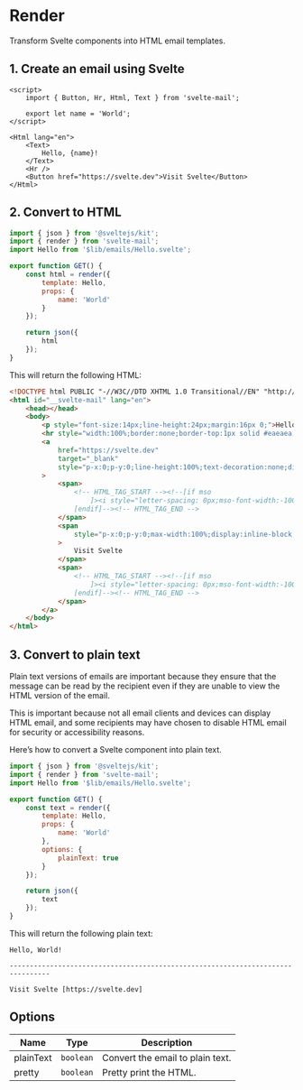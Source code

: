 # Render

Transform Svelte components into HTML email templates.

## 1. Create an email using Svelte

```svelte title="src/$lib/emails/Hello.svelte"
<script>
	import { Button, Hr, Html, Text } from 'svelte-mail';

	export let name = 'World';
</script>

<Html lang="en">
	<Text>
		Hello, {name}!
	</Text>
	<Hr />
	<Button href="https://svelte.dev">Visit Svelte</Button>
</Html>
```

## 2. Convert to HTML

```js title="src/routes/emails/hello/+server.js"
import { json } from '@sveltejs/kit';
import { render } from 'svelte-mail';
import Hello from '$lib/emails/Hello.svelte';

export function GET() {
	const html = render({
		template: Hello,
		props: {
			name: 'World'
		}
	});

	return json({
		html
	});
}
```

This will return the following HTML:

```html
<!DOCTYPE html PUBLIC "-//W3C//DTD XHTML 1.0 Transitional//EN" "http://www.w3.org/TR/xhtml1/DTD/xhtml1-transitional.dtd">
<html id="__svelte-mail" lang="en">
	<head></head>
	<body>
		<p style="font-size:14px;line-height:24px;margin:16px 0;">Hello, World!</p>
		<hr style="width:100%;border:none;border-top:1px solid #eaeaea;" />
		<a
			href="https://svelte.dev"
			target="_blank"
			style="p-x:0;p-y:0;line-height:100%;text-decoration:none;display:inline-block;max-width:100%;padding:0px 0px;"
		>
			<span>
				<!-- HTML_TAG_START --><!--[if mso
					]><i style="letter-spacing: 0px;mso-font-width:-100%;mso-text-raise:0" hidden>&nbsp;</i><!
				[endif]--><!-- HTML_TAG_END -->
			</span>
			<span
				style="p-x:0;p-y:0;max-width:100%;display:inline-block;line-height:120%;text-decoration:none;text-transform:none;mso-padding-alt:0px;mso-text-raise:0;"
			>
				Visit Svelte
			</span>
			<span>
				<!-- HTML_TAG_START --><!--[if mso
					]><i style="letter-spacing: 0px;mso-font-width:-100%" hidden>&nbsp;</i><!
				[endif]--><!-- HTML_TAG_END -->
			</span>
		</a>
	</body>
</html>
```

## 3. Convert to plain text

Plain text versions of emails are important because they ensure that the message can be read by the recipient even if they are unable to view the HTML version of the email.

This is important because not all email clients and devices can display HTML email, and some recipients may have chosen to disable HTML email for security or accessibility reasons.

Here’s how to convert a Svelte component into plain text.

```js title="src/routes/emails/hello/+server.js"
import { json } from '@sveltejs/kit';
import { render } from 'svelte-mail';
import Hello from '$lib/emails/Hello.svelte';

export function GET() {
	const text = render({
		template: Hello,
		props: {
			name: 'World'
		},
		options: {
			plainText: true
		}
	});

	return json({
		text
	});
}
```

This will return the following plain text:

```text
Hello, World!

--------------------------------------------------------------------------------

Visit Svelte [https://svelte.dev]
```

## Options

<script>
	import { Chip } from '@svelteness/kit-docs';
</script>

| Name                   | Type      | Description                      |
| ---------------------- | --------- | -------------------------------- |
| <Chip>plainText</Chip> | `boolean` | Convert the email to plain text. |
| <Chip>pretty</Chip>    | `boolean` | Pretty print the HTML.           |
